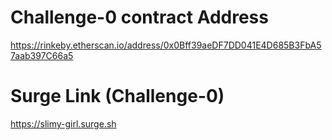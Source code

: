 # Challenge-0 contract Address

https://rinkeby.etherscan.io/address/0x0Bff39aeDF7DD041E4D685B3FbA57aab397C66a5

# Surge Link (Challenge-0)

https://slimy-girl.surge.sh
